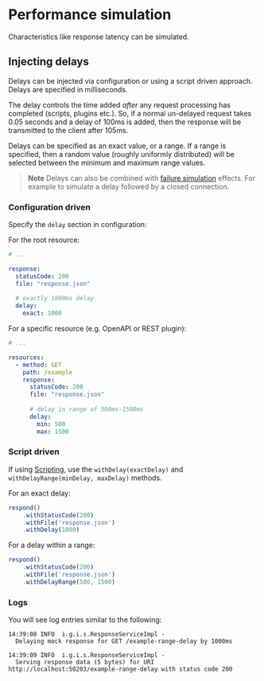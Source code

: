 # Performance simulation

Characteristics like response latency can be simulated.

## Injecting delays

Delays can be injected via configuration or using a script driven approach. Delays are specified in milliseconds.

The delay controls the time added _after_ any request processing has completed (scripts, plugins etc.). So, if a normal un-delayed request takes 0.05 seconds and a delay of 100ms is added, then the response will be transmitted to the client after 105ms.

Delays can be specified as an exact value, or a range. If a range is specified, then a random value (roughly uniformly distributed) will be selected between the minimum and maximum range values.

> **Note**
> Delays can also be combined with [failure simulation](./failure_simulation.md) effects. For example to simulate a delay followed by a closed connection.

### Configuration driven

Specify the `delay` section in configuration:

For the root resource:

```yaml
# ...

response:
  statusCode: 200
  file: "response.json"
  
  # exactly 1000ms delay
  delay:
    exact: 1000
```

For a specific resource (e.g. OpenAPI or REST plugin):

```yaml
# ...

resources:
  - method: GET
    path: /example
    response:
      statusCode: 200
      file: "response.json"
      
      # delay in range of 500ms-1500ms
      delay:
        min: 500
        max: 1500
```

### Script driven

If using [Scripting](./scripting.md), use the `withDelay(exactDelay)` and `withDelayRange(minDelay, maxDelay)` methods.

For an exact delay:

```js
respond()
    .withStatusCode(200)
    .withFile('response.json')
    .withDelay(1000)
```

For a delay within a range:

```js
respond()
    .withStatusCode(200)
    .withFile('response.json')
    .withDelayRange(500, 1500)
```

### Logs

You will see log entries similar to the following:

```
14:39:08 INFO  i.g.i.s.ResponseServiceImpl - 
  Delaying mock response for GET /example-range-delay by 1000ms

14:39:09 INFO  i.g.i.s.ResponseServiceImpl - 
  Serving response data (5 bytes) for URI http://localhost:50203/example-range-delay with status code 200
```
